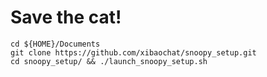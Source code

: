 # Save the cat!

```
cd ${HOME}/Documents
git clone https://github.com/xibaochat/snoopy_setup.git
cd snoopy_setup/ && ./launch_snoopy_setup.sh
```